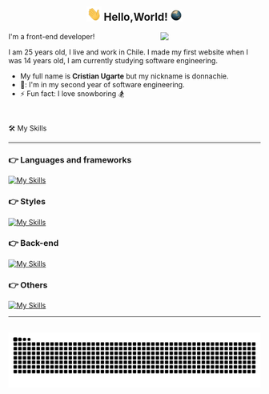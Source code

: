 <h2 align="center">
  <img alt="Hello" src="https://raw.githubusercontent.com/dev-akshat/archive/main/images/gifs/others/Hi.gif" width="29px"> 
  Hello,World!
  <img alt="Earth" src="https://raw.githubusercontent.com/dev-akshat/archive/main/images/gifs/others/earth.gif" width="24px"/>
</h2>
<img align='right' src='https://user-images.githubusercontent.com/5713670/87202985-820dcb80-c2b6-11ea-9f56-7ec461c497c3.gif' width='200"'>

I'm a front-end developer!

I am 25 years old, I live and work in Chile.
I made my first website when I was 14 years old, I am currently studying software engineering.

- My full name is **Cristian Ugarte** but my nickname is donnachie.
- 🏫: I'm in my second year of software engineering.
- ⚡ Fun fact: I love snowboring 🏂
  
 <br>

🛠️ My Skills
***

### 👉 Languages ​​and frameworks

[![My Skills](https://skillicons.dev/icons?i=react,js,ts,redux,swift,astro,java)](https://skillicons.dev)

### 👉 Styles

[![My Skills](https://skillicons.dev/icons?i=css,tailwind,sass)](https://skillicons.dev)

### 👉 Back-end

[![My Skills](https://skillicons.dev/icons?i=firebase,mongodb,mysql,nodejs)](https://skillicons.dev)

### 👉 Others

[![My Skills](https://skillicons.dev/icons?i=vite,vitest,vscode,git,vercel,cloudflare,figma,apple,arduino)](https://skillicons.dev)


***

 <br>

<picture>
  <source media="(prefers-color-scheme: dark)" srcset="https://raw.githubusercontent.com/huiishan99/huiishan99/output/github-contribution-grid-snake-dark.svg">
  <source media="(prefers-color-scheme: light)" srcset="https://raw.githubusercontent.com/huiishan99/huiishan99/output/github-contribution-grid-snake.svg">
  <img alt="github contribution grid snake animation" src="https://raw.githubusercontent.com/huiishan99/huiishan99/output/github-contribution-grid-snake.svg">
</picture>  
